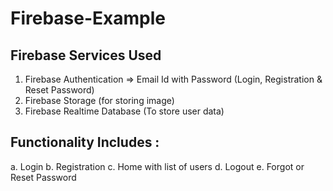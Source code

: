 # Firebase-Example

## Firebase Services Used

1. Firebase Authentication => Email Id with Password (Login, Registration & Reset Password)
2. Firebase Storage (for storing image)
3. Firebase Realtime Database (To store user data)

## Functionality Includes :
a. Login
b. Registration
c. Home with list of users
d. Logout
e. Forgot or Reset Password
